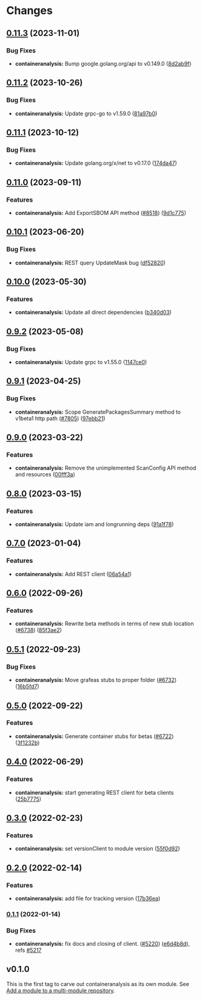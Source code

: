 # Changes

## [0.11.3](https://github.com/googleapis/google-cloud-go/compare/containeranalysis/v0.11.2...containeranalysis/v0.11.3) (2023-11-01)


### Bug Fixes

* **containeranalysis:** Bump google.golang.org/api to v0.149.0 ([8d2ab9f](https://github.com/googleapis/google-cloud-go/commit/8d2ab9f320a86c1c0fab90513fc05861561d0880))

## [0.11.2](https://github.com/googleapis/google-cloud-go/compare/containeranalysis/v0.11.1...containeranalysis/v0.11.2) (2023-10-26)


### Bug Fixes

* **containeranalysis:** Update grpc-go to v1.59.0 ([81a97b0](https://github.com/googleapis/google-cloud-go/commit/81a97b06cb28b25432e4ece595c55a9857e960b7))

## [0.11.1](https://github.com/googleapis/google-cloud-go/compare/containeranalysis/v0.11.0...containeranalysis/v0.11.1) (2023-10-12)


### Bug Fixes

* **containeranalysis:** Update golang.org/x/net to v0.17.0 ([174da47](https://github.com/googleapis/google-cloud-go/commit/174da47254fefb12921bbfc65b7829a453af6f5d))

## [0.11.0](https://github.com/googleapis/google-cloud-go/compare/containeranalysis/v0.10.1...containeranalysis/v0.11.0) (2023-09-11)


### Features

* **containeranalysis:** Add ExportSBOM API method ([#8518](https://github.com/googleapis/google-cloud-go/issues/8518)) ([9d1c775](https://github.com/googleapis/google-cloud-go/commit/9d1c7757ab28a4fe7dd58bffa3ccc651037b230b))

## [0.10.1](https://github.com/googleapis/google-cloud-go/compare/containeranalysis/v0.10.0...containeranalysis/v0.10.1) (2023-06-20)


### Bug Fixes

* **containeranalysis:** REST query UpdateMask bug ([df52820](https://github.com/googleapis/google-cloud-go/commit/df52820b0e7721954809a8aa8700b93c5662dc9b))

## [0.10.0](https://github.com/googleapis/google-cloud-go/compare/containeranalysis/v0.9.2...containeranalysis/v0.10.0) (2023-05-30)


### Features

* **containeranalysis:** Update all direct dependencies ([b340d03](https://github.com/googleapis/google-cloud-go/commit/b340d030f2b52a4ce48846ce63984b28583abde6))

## [0.9.2](https://github.com/googleapis/google-cloud-go/compare/containeranalysis/v0.9.1...containeranalysis/v0.9.2) (2023-05-08)


### Bug Fixes

* **containeranalysis:** Update grpc to v1.55.0 ([1147ce0](https://github.com/googleapis/google-cloud-go/commit/1147ce02a990276ca4f8ab7a1ab65c14da4450ef))

## [0.9.1](https://github.com/googleapis/google-cloud-go/compare/containeranalysis/v0.9.0...containeranalysis/v0.9.1) (2023-04-25)


### Bug Fixes

* **containeranalysis:** Scope GeneratePackagesSummary method to v1beta1 http path ([#7805](https://github.com/googleapis/google-cloud-go/issues/7805)) ([97ebb21](https://github.com/googleapis/google-cloud-go/commit/97ebb214c800a366c068dc7cab97d71e7150226d))

## [0.9.0](https://github.com/googleapis/google-cloud-go/compare/containeranalysis/v0.8.0...containeranalysis/v0.9.0) (2023-03-22)


### Features

* **containeranalysis:** Remove the unimplemented ScanConfig API method and resources ([00fff3a](https://github.com/googleapis/google-cloud-go/commit/00fff3a58bed31274ab39af575876dab91d708c9))

## [0.8.0](https://github.com/googleapis/google-cloud-go/compare/containeranalysis/v0.7.0...containeranalysis/v0.8.0) (2023-03-15)


### Features

* **containeranalysis:** Update iam and longrunning deps ([91a1f78](https://github.com/googleapis/google-cloud-go/commit/91a1f784a109da70f63b96414bba8a9b4254cddd))

## [0.7.0](https://github.com/googleapis/google-cloud-go/compare/containeranalysis/v0.6.0...containeranalysis/v0.7.0) (2023-01-04)


### Features

* **containeranalysis:** Add REST client ([06a54a1](https://github.com/googleapis/google-cloud-go/commit/06a54a16a5866cce966547c51e203b9e09a25bc0))

## [0.6.0](https://github.com/googleapis/google-cloud-go/compare/containeranalysis/v0.5.1...containeranalysis/v0.6.0) (2022-09-26)


### Features

* **containeranalysis:** Rewrite beta methods in terms of new stub location ([#6738](https://github.com/googleapis/google-cloud-go/issues/6738)) ([85f3ae2](https://github.com/googleapis/google-cloud-go/commit/85f3ae20a18b0a85157d5aedd1ffc5cf2c5714ce))

## [0.5.1](https://github.com/googleapis/google-cloud-go/compare/containeranalysis/v0.5.0...containeranalysis/v0.5.1) (2022-09-23)


### Bug Fixes

* **containeranalysis:** Move grafeas stubs to proper folder ([#6732](https://github.com/googleapis/google-cloud-go/issues/6732)) ([16b5fd7](https://github.com/googleapis/google-cloud-go/commit/16b5fd7c5e4ddd8028feca60c5780ca1d1af8532))

## [0.5.0](https://github.com/googleapis/google-cloud-go/compare/containeranalysis/v0.4.0...containeranalysis/v0.5.0) (2022-09-22)


### Features

* **containeranalysis:** Generate container stubs for betas ([#6722](https://github.com/googleapis/google-cloud-go/issues/6722)) ([3f1232b](https://github.com/googleapis/google-cloud-go/commit/3f1232b2aeaedfecfec3df0fa85c2f70227af2b1))

## [0.4.0](https://github.com/googleapis/google-cloud-go/compare/containeranalysis/v0.3.0...containeranalysis/v0.4.0) (2022-06-29)


### Features

* **containeranalysis:** start generating REST client for beta clients ([25b7775](https://github.com/googleapis/google-cloud-go/commit/25b77757c1e6f372e03bf99ab7461264bba48d26))

## [0.3.0](https://github.com/googleapis/google-cloud-go/compare/containeranalysis/v0.2.0...containeranalysis/v0.3.0) (2022-02-23)


### Features

* **containeranalysis:** set versionClient to module version ([55f0d92](https://github.com/googleapis/google-cloud-go/commit/55f0d92bf112f14b024b4ab0076c9875a17423c9))

## [0.2.0](https://github.com/googleapis/google-cloud-go/compare/containeranalysis/v0.1.1...containeranalysis/v0.2.0) (2022-02-14)


### Features

* **containeranalysis:** add file for tracking version ([17b36ea](https://github.com/googleapis/google-cloud-go/commit/17b36ead42a96b1a01105122074e65164357519e))

### [0.1.1](https://www.github.com/googleapis/google-cloud-go/compare/containeranalysis/v0.1.0...containeranalysis/v0.1.1) (2022-01-14)


### Bug Fixes

* **containeranalysis:** fix docs and closing of client. ([#5220](https://www.github.com/googleapis/google-cloud-go/issues/5220)) ([e6d4b8d](https://www.github.com/googleapis/google-cloud-go/commit/e6d4b8dd29a514bae202c66abd77817db9eb52c8)), refs [#5217](https://www.github.com/googleapis/google-cloud-go/issues/5217)

## v0.1.0

This is the first tag to carve out containeranalysis as its own module. See
[Add a module to a multi-module repository](https://github.com/golang/go/wiki/Modules#is-it-possible-to-add-a-module-to-a-multi-module-repository).
